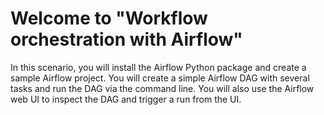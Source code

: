 # Welcome to "Workflow orchestration with Airflow"

In this scenario, you will install the Airflow Python package and create a sample Airflow project. You will create a simple Airflow DAG with several tasks and run the DAG via the command line. You will also use the Airflow web UI to inspect the DAG and trigger a run from the UI.